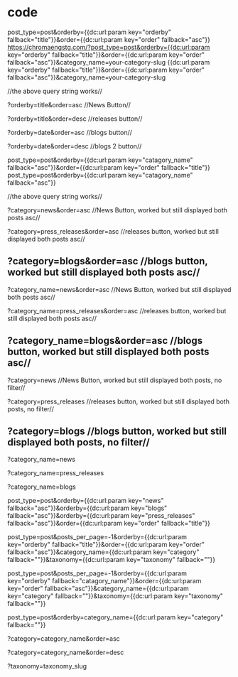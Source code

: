 # code



post_type=post&orderby={{dc:url:param key="orderby" fallback="title"}}&order={{dc:url:param key="order" fallback="asc"}}
https://chromaengstg.com/?post_type=post&orderby={{dc:url:param key="orderby" fallback="title"}}&order={{dc:url:param key="order" fallback="asc"}}&category_name=your-category-slug
{{dc:url:param key="orderby" fallback="title"}}&order={{dc:url:param key="order" fallback="asc"}}&category_name=your-category-slug


//the above query string works//

?orderby=title&order=asc
//News Button//

?orderby=title&order=desc
//releases button//

?orderby=date&order=asc
//blogs button//

?orderby=date&order=desc
//blogs 2 button//

post_type=post&orderby={{dc:url:param key="catagory_name" fallback="asc"}}&order={{dc:url:param key="order" fallback="title"}}
post_type=post&orderby={{dc:url:param key="catagory_name" fallback="asc"}}

//the above query string works//

?category=news&order=asc
//News Button, worked but still displayed both posts asc//

?category=press_releases&order=asc
//releases button, worked but still displayed both posts asc//

?category=blogs&order=asc
//blogs button, worked but still displayed both posts asc//
-----
?category_name=news&order=asc
//News Button, worked but still displayed both posts asc//

?category_name=press_releases&order=asc
//releases button, worked but still displayed both posts asc//

?category_name=blogs&order=asc
//blogs button, worked but still displayed both posts asc//
-----
?category=news
//News Button, worked but still displayed both posts, no filter//

?category=press_releases
//releases button, worked but still displayed both posts, no filter//

?category=blogs
//blogs button, worked but still displayed both posts, no filter//
-----

?category_name=news

?category_name=press_releases

?category_name=blogs



post_type=post&orderby={{dc:url:param key="news" fallback="asc"}}&orderby={{dc:url:param key="blogs" fallback="asc"}}&orderby={{dc:url:param key="press_releases" fallback="asc"}}&order={{dc:url:param key="order" fallback="title"}}



post_type=post&posts_per_page=-1&orderby={{dc:url:param key="orderby" fallback="title"}}&order={{dc:url:param key="order" fallback="asc"}}&category_name={{dc:url:param key="category" fallback=""}}&taxonomy={{dc:url:param key="taxonomy" fallback=""}}

post_type=post&posts_per_page=-1&orderby={{dc:url:param key="orderby" fallback="catagory_name"}}&order={{dc:url:param key="order" fallback="asc"}}&category_name={{dc:url:param key="category" fallback=""}}&taxonomy={{dc:url:param key="taxonomy" fallback=""}}

post_type=post&orderby=category_name={{dc:url:param key="category" fallback=""}}

?category=category_name&order=asc

?category=category_name&order=desc


?taxonomy=taxonomy_slug

